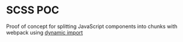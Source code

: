 # SCSS POC

Proof of concept for splitting JavaScript components into chunks with webpack using [dynamic import][dynamic-import]







[dynamic-import]: https://v8.dev/features/dynamic-import